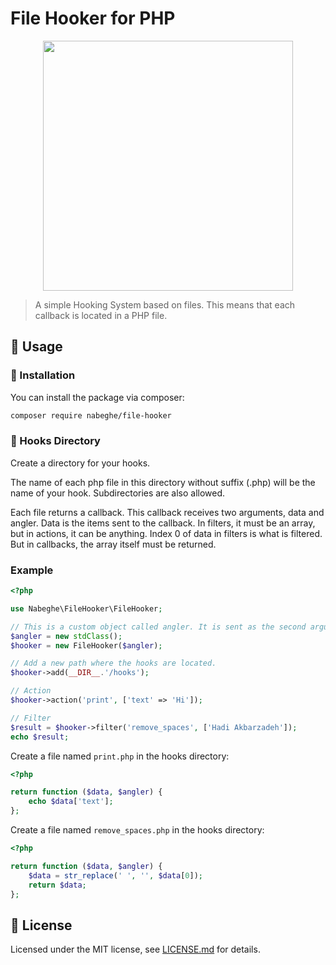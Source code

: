 # File Hooker for PHP

<p align="center">
    <img src="https://github.com/user-attachments/assets/bb4bee9b-66c5-4109-ad9c-723c1afe6ddb" width="400"/>
</p>


> A simple Hooking System based on files.
> This means that each callback is located in a PHP file.

## 🫡 Usage

### 🚀 Installation

You can install the package via composer:

```bash
composer require nabeghe/file-hooker
```

### 📁 Hooks Directory

Create a directory for your hooks.

The name of each php file in this directory without suffix (.php) will be the name of your hook.
Subdirectories are also allowed.

Each file returns a callback. This callback receives two arguments, data and angler.
Data is the items sent to the callback. In filters, it must be an array, but in actions, it can be anything.
Index 0 of data in filters is what is filtered. But in callbacks, the array itself must be returned.

### Example

```php
<?php

use Nabeghe\FileHooker\FileHooker;

// This is a custom object called angler. It is sent as the second argument to the callbacks.
$angler = new stdClass();
$hooker = new FileHooker($angler);

// Add a new path where the hooks are located.
$hooker->add(__DIR__.'/hooks');

// Action
$hooker->action('print', ['text' => 'Hi']);

// Filter
$result = $hooker->filter('remove_spaces', ['Hadi Akbarzadeh']);
echo $result;
```

Create a file named `print.php` in the hooks directory:

```php
<?php

return function ($data, $angler) {
    echo $data['text'];
};
```

Create a file named `remove_spaces.php` in the hooks directory:

```php
<?php

return function ($data, $angler) {
    $data = str_replace(' ', '', $data[0]);
    return $data;
};
```

## 📖 License

Licensed under the MIT license, see [LICENSE.md](LICENSE.md) for details.